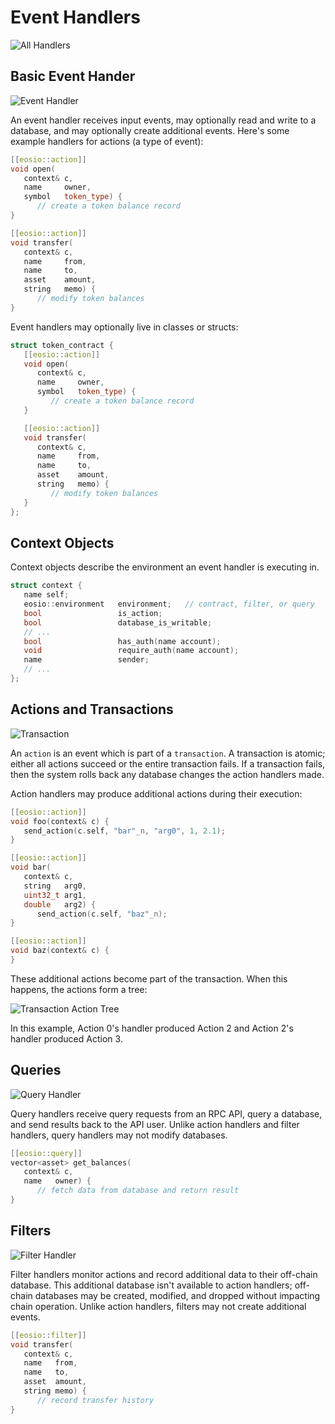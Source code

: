 # Event Handlers

![All Handlers](all-handlers.svg)

## Basic Event Hander

![Event Handler](event-handler.svg)

An event handler receives input events, may optionally read and write to a database, and may optionally create additional events. Here's some example handlers for actions (a type of event):

```c++
[[eosio::action]]
void open(
   context& c,
   name     owner,
   symbol   token_type) {
      // create a token balance record
}

[[eosio::action]]
void transfer(
   context& c,
   name     from,
   name     to,
   asset    amount,
   string   memo) {
      // modify token balances
}
```

Event handlers may optionally live in classes or structs:

```c++
struct token_contract {
   [[eosio::action]]
   void open(
      context& c,
      name     owner,
      symbol   token_type) {
         // create a token balance record
   }

   [[eosio::action]]
   void transfer(
      context& c,
      name     from,
      name     to,
      asset    amount,
      string   memo) {
         // modify token balances
   }
};
```

## Context Objects

Context objects describe the environment an event handler is executing in.

```c++
struct context {
   name self;
   eosio::environment   environment;   // contract, filter, or query
   bool                 is_action;
   bool                 database_is_writable;
   // ...
   bool                 has_auth(name account);
   void                 require_auth(name account);
   name                 sender;
   // ...
};
```

## Actions and Transactions

![Transaction](transaction.svg)

An `action` is an event which is part of a `transaction`. A transaction is atomic; either all actions succeed or the entire transaction fails. If a transaction fails, then the system rolls back any database changes the action handlers made.

Action handlers may produce additional actions during their execution:

```c++
[[eosio::action]]
void foo(context& c) {
   send_action(c.self, "bar"_n, "arg0", 1, 2.1);
}

[[eosio::action]]
void bar(
   context& c,
   string   arg0,
   uint32_t arg1,
   double   arg2) {
      send_action(c.self, "baz"_n);
}

[[eosio::action]]
void baz(context& c) {
}
```

These additional actions become part of the transaction. When this happens, the actions form a tree:

![Transaction Action Tree](transaction-action-tree.svg)

In this example, Action 0's handler produced Action 2 and Action 2's handler produced Action 3.

## Queries

![Query Handler](query-handler.svg)

Query handlers receive query requests from an RPC API, query a database, and send results back to the API user. Unlike action handlers and filter handlers, query handlers may not modify databases.

```c++
[[eosio::query]]
vector<asset> get_balances(
   context& c,
   name   owner) {
      // fetch data from database and return result
}
```

## Filters

![Filter Handler](filter-handler.svg)

Filter handlers monitor actions and record additional data to their off-chain database. This
additional database isn't available to action handlers; off-chain databases may be created,
modified, and dropped without impacting chain operation. Unlike action handlers, filters may
not create additional events.

```c++
[[eosio::filter]]
void transfer(
   context& c,
   name   from,
   name   to,
   asset  amount,
   string memo) {
      // record transfer history
}
```
